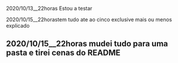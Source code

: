 2020/10/13__22horas	Estou a testar

2020/10/15__22horastem tudo ate ao cinco exclusive mais ou menos explicado
## 2020/10/15__22horas	mudei tudo para uma pasta e tirei cenas do README
